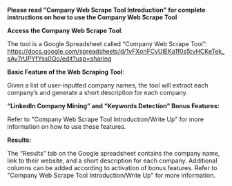 **Please read "Company Web Scrape Tool Introduction" for complete instructions on how to use the Company Web Scrape Tool**

**Access the Company Web Scrape Tool**: 

The tool is a Google Spreadsheet called “Company Web Scrape Tool”: https://docs.google.com/spreadsheets/d/1vFXonFCyUlEKa1f0s5tvHCKeTek_sAv7rUPYfYss0Qo/edit?usp=sharing

**Basic Feature of the Web Scraping Tool**:

Given a list of user-inputted company names, the tool will extract each company’s and generate a short description for each company. 

**“LinkedIn Company Mining” and “Keywords Detection” Bonus Features:**

Refer to "Company Web Scrape Tool Introduction/Write Up" for more information on how to use these features.

**Results:**

The “Results” tab on the Google spreadsheet contains the company name, link to their website, and a short description for each company. Additional columns can be added according to activation of bonus features. Refer to "Company Web Scrape Tool Introduction/Write Up" for more information. 
